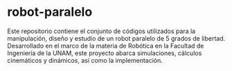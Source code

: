 # robot-paralelo
Este repositorio contiene el conjunto de códigos utilizados para la manipulación, diseño y estudio de un robot paralelo de 5 grados de libertad. Desarrollado en el marco de la materia de Robótica en la Facultad de Ingeniería de la UNAM, este proyecto abarca simulaciones, cálculos cinemáticos y dinámicos, así como la implementación.
